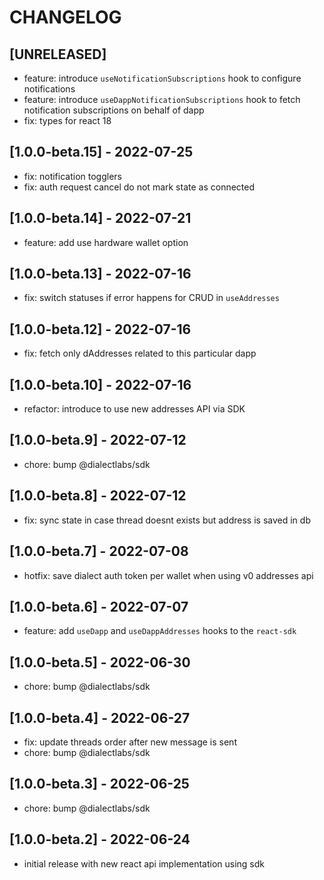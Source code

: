 # CHANGELOG

## [UNRELEASED]

- feature: introduce `useNotificationSubscriptions` hook to configure notifications
- feature: introduce `useDappNotificationSubscriptions` hook to fetch notification subscriptions on behalf of dapp
- fix: types for react 18

## [1.0.0-beta.15] - 2022-07-25
- fix: notification togglers
- fix: auth request cancel do not mark state as connected

## [1.0.0-beta.14] - 2022-07-21

- feature: add use hardware wallet option

## [1.0.0-beta.13] - 2022-07-16

- fix: switch statuses if error happens for CRUD in `useAddresses`

## [1.0.0-beta.12] - 2022-07-16

- fix: fetch only dAddresses related to this particular dapp

## [1.0.0-beta.10] - 2022-07-16

- refactor: introduce to use new addresses API via SDK

## [1.0.0-beta.9] - 2022-07-12

- chore: bump @dialectlabs/sdk

## [1.0.0-beta.8] - 2022-07-12

- fix: sync state in case thread doesnt exists but address is saved in db

## [1.0.0-beta.7] - 2022-07-08

- hotfix: save dialect auth token per wallet when using v0 addresses api

## [1.0.0-beta.6] - 2022-07-07

- feature: add `useDapp` and `useDappAddresses` hooks to the `react-sdk`

## [1.0.0-beta.5] - 2022-06-30

- chore: bump @dialectlabs/sdk

## [1.0.0-beta.4] - 2022-06-27

- fix: update threads order after new message is sent
- chore: bump @dialectlabs/sdk

## [1.0.0-beta.3] - 2022-06-25

- chore: bump @dialectlabs/sdk

## [1.0.0-beta.2] - 2022-06-24

- initial release with new react api implementation using sdk
